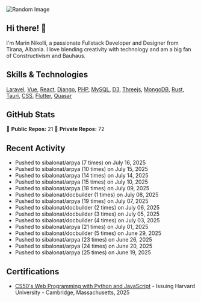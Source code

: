 ![Random Image](assets/4.png)
## Hi there! 👋

I'm Marin Nikolli, a passionate Fullstack Developer and Designer from Tirana, Albania. I love blending creativity with technology and am a big fan of Constructivism and Bauhaus.

## Skills & Technologies

[Laravel](https://laravel.com/), [Vue](https://vuejs.org/), [React](https://react.dev/), [Django](https://www.djangoproject.com/), [PHP](https://www.php.net/), [MySQL](https://www.mysql.com/), [D3](https://d3js.org/), [Threejs](https://threejs.org/), [MongoDB](https://www.mongodb.com/?msockid=18f41f88c021681c2a650aaac1546995), [Rust](https://www.rust-lang.org/), [Tauri](https://tauri.app/), [CSS](https://css3.com/), [Flutter](https://flutter.dev/), [Quasar](https://quasar.dev/)

## GitHub Stats

🌟 **Public Repos:** 21
🌟 **Private Repos:** 72  

## Recent Activity
- Pushed to sibalonat/arpya (7 times) on July 16, 2025
- Pushed to sibalonat/arpya (10 times) on July 15, 2025
- Pushed to sibalonat/arpya (14 times) on July 14, 2025
- Pushed to sibalonat/arpya (15 times) on July 10, 2025
- Pushed to sibalonat/arpya (18 times) on July 09, 2025
- Pushed to sibalonat/docbuilder (1 times) on July 08, 2025
- Pushed to sibalonat/arpya (19 times) on July 07, 2025
- Pushed to sibalonat/docbuilder (2 times) on July 06, 2025
- Pushed to sibalonat/docbuilder (3 times) on July 05, 2025
- Pushed to sibalonat/docbuilder (4 times) on July 03, 2025
- Pushed to sibalonat/arpya (21 times) on July 01, 2025
- Pushed to sibalonat/docbuilder (5 times) on June 29, 2025
- Pushed to sibalonat/arpya (23 times) on June 26, 2025
- Pushed to sibalonat/arpya (24 times) on June 20, 2025
- Pushed to sibalonat/arpya (25 times) on June 19, 2025



## Certifications

- [CS50's Web Programming with
Python and JavaScript](https://certificates.cs50.io/faf4470c-c773-489d-bc3e-b0086a8a5404.pdf?size=letter) - Issuing Harvard University - Cambridge, Massachusetts, 2025
